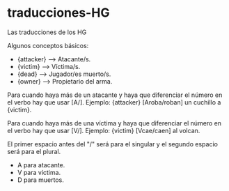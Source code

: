 # traducciones-HG
Las traducciones de los HG

Algunos conceptos básicos:

- {attacker} --> Atacante/s.
- {victim} --> Víctima/s.
- {dead} --> Jugador/es muerto/s.
- {owner} --> Propietario del arma.

Para cuando haya más de un atacante y haya que diferenciar el número en el verbo hay que usar [A/]. Ejemplo: {attacker} [Aroba/roban] un cuchillo a {victim}.

Para cuando haya más de una víctima y haya que diferenciar el número en el verbo hay que usar [V/]. Ejemplo: {victim} [Vcae/caen] al volcan.

El primer espacio antes del "/" será para el singular y el segundo espacio será para el plural.

- A para atacante.
- V para víctima.
- D para muertos.
